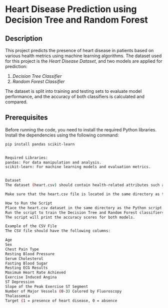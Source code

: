 # Heart Disease Prediction using Decision Tree and Random Forest

## Description

This project predicts the presence of heart disease in patients based on various health metrics using machine learning algorithms. The dataset used for this project is the *Heart Disease Dataset*, and two models are applied for prediction:

1. *Decision Tree Classifier*
2. *Random Forest Classifier*

The dataset is split into training and testing sets to evaluate model performance, and the accuracy of both classifiers is calculated and compared.

## Prerequisites

Before running the code, you need to install the required Python libraries. Install the dependencies using the following command:

```bash
pip install pandas scikit-learn


Required Libraries:
pandas: For data manipulation and analysis.
scikit-learn: For machine learning models and evaluation metrics.


Dataset
The dataset (heart.csv) should contain health-related attributes such as age, sex, blood pressure, cholesterol levels, etc., along with a target column indicating the presence or absence of heart disease.

Make sure that the heart.csv file is located in the same directory as the script, or update the file path accordingly.

How to Run the Script
Place the heart.csv dataset in the same directory as the Python script.
Run the script to train the Decision Tree and Random Forest classifiers.
The script will print the accuracy scores for both models.

Example of the CSV File
The CSV file should have the following columns:

Age
Sex
Chest Pain Type
Resting Blood Pressure
Serum Cholesterol
Fasting Blood Sugar
Resting ECG Results
Maximum Heart Rate Achieved
Exercise Induced Angina
ST Depression
Slope of the Peak Exercise ST Segment
Number of Major Vessels (0-3) Colored by Fluoroscopy
Thalassemia
Target (1 = presence of heart disease, 0 = absence
